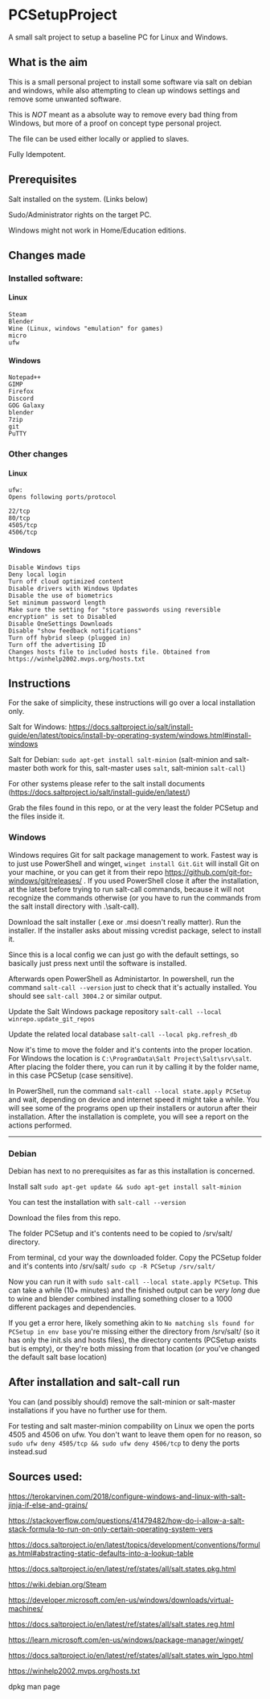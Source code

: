 # PCSetupProject
A small salt project to setup a baseline PC for Linux and Windows.

## What is the aim

This is a small personal project to install some software via salt on debian and windows, while also attempting to clean up windows settings and remove some unwanted software.

This is *NOT* meant as a absolute way to remove every bad thing from Windows, but more of a proof on concept type personal project.

The file can be used either locally or applied to slaves. 

Fully Idempotent.

## Prerequisites

Salt installed on the system. (Links below)

Sudo/Administrator rights on the target PC.

Windows might not work in Home/Education editions.

## Changes made

### Installed software:

#### Linux
```
Steam
Blender
Wine (Linux, windows "emulation" for games)
micro
ufw
```

#### Windows
```
Notepad++
GIMP
Firefox
Discord
GOG Galaxy
blender
7zip
git
PuTTY
```

### Other changes

#### Linux
```
ufw:
Opens following ports/protocol

22/tcp
80/tcp
4505/tcp
4506/tcp
```

#### Windows
```
Disable Windows tips
Deny local login
Turn off cloud optimized content
Disable drivers with Windows Updates
Disable the use of biometrics
Set minimum password length
Make sure the setting for "store passwords using reversible encryption" is set to Disabled
Disable OneSettings Downloads
Disable "show feedback notifications"
Turn off hybrid sleep (plugged in)
Turn off the advertising ID
Changes hosts file to included hosts file. Obtained from https://winhelp2002.mvps.org/hosts.txt 
```

## Instructions

For the sake of simplicity, these instructions will go over a local installation only.

Salt for Windows: https://docs.saltproject.io/salt/install-guide/en/latest/topics/install-by-operating-system/windows.html#install-windows

Salt for Debian: `sudo apt-get install salt-minion` (salt-minion and salt-master both work for this, salt-master uses `salt`, salt-minion `salt-call`)

For other systems please refer to the salt install documents (https://docs.saltproject.io/salt/install-guide/en/latest/)

Grab the files found in this repo, or at the very least the folder PCSetup and the files inside it.

### Windows

Windows requires Git for salt package management to work. Fastest way is to just use PowerShell and winget, `winget install Git.Git` will install Git on your machine, or you can get it from their repo https://github.com/git-for-windows/git/releases/ . If you used PowerShell close it after the installation, at the latest before trying to run salt-call commands, because it will not recognize the commands otherwise (or you have to run the commands from the salt install directory with .\salt-call).

Download the salt installer (.exe or .msi doesn't really matter). Run the installer. If the installer asks about missing vcredist package, select to install it.

Since this is a local config we can just go with the default settings, so basically just press next until the software is installed.

Afterwards open PowerShell as Administartor. In powershell, run the command `salt-call --version` just to check that it's actually installed. You should see `salt-call 3004.2` or similar output.

Update the Salt Windows package repository `salt-call --local winrepo.update_git_repos`

Update the related local database `salt-call --local pkg.refresh_db`

Now it's time to move the folder and it's contents into the proper location. For Windows the location is `C:\ProgramData\Salt Project\Salt\srv\salt`. After placing the folder there, you can run it by calling it by the folder name, in this case PCSetup (case sensitive).

In PowerShell, run the command `salt-call --local state.apply PCSetup` and wait, depending on device and internet speed it might take a while. You will see some of the programs open up their installers or autorun after their installation. After the installation is complete, you will see a report on the actions performed.

______

### Debian

Debian has next to no prerequisites as far as this installation is concerned.

Install salt `sudo apt-get update && sudo apt-get install salt-minion`

You can test the installation with `salt-call --version`

Download the files from this repo. 

The folder PCSetup and it's contents need to be copied to /srv/salt/ directory.

From terminal, cd your way the downloaded folder. Copy the PCSetup folder and it's contents into /srv/salt/ `sudo cp -R PCSetup /srv/salt/`

Now you can run it with `sudo salt-call --local state.apply PCSetup`. This can take a while (10+ minutes) and the finished output can be _very long_ due to wine and blender combined installing something closer to a 1000 different packages and dependencies.

If you get a error here, likely something akin to `No matching sls found for PCSetup in env base` you're missing either the directory from /srv/salt/ (so it has only the init.sls and hosts files), the directory contents (PCSetup exists but is empty), or they're both missing from that location (_or_ you've changed the default salt base location)

## After installation and salt-call run

You can (and possibly should) remove the salt-minion or salt-master installations if you have no further use for them.

For testing and salt master-minion compability on Linux we open the ports 4505 and 4506 on ufw. You don't want to leave them open for no reason, so `sudo ufw deny 4505/tcp && sudo ufw deny 4506/tcp` to deny the ports instead.sud


## Sources used:

https://terokarvinen.com/2018/configure-windows-and-linux-with-salt-jinja-if-else-and-grains/

https://stackoverflow.com/questions/41479482/how-do-i-allow-a-salt-stack-formula-to-run-on-only-certain-operating-system-vers

https://docs.saltproject.io/en/latest/topics/development/conventions/formulas.html#abstracting-static-defaults-into-a-lookup-table

https://docs.saltproject.io/en/latest/ref/states/all/salt.states.pkg.html

https://wiki.debian.org/Steam

https://developer.microsoft.com/en-us/windows/downloads/virtual-machines/

https://docs.saltproject.io/en/latest/ref/states/all/salt.states.reg.html

https://learn.microsoft.com/en-us/windows/package-manager/winget/

https://docs.saltproject.io/en/latest/ref/states/all/salt.states.win_lgpo.html

https://winhelp2002.mvps.org/hosts.txt

dpkg man page
